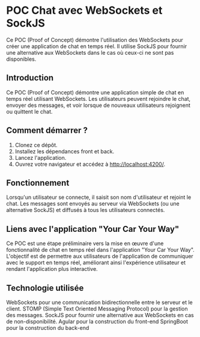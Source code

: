 # POC Chat avec WebSockets et SockJS

Ce POC (Proof of Concept) démontre l'utilisation des WebSockets pour créer une application de chat en temps réel. Il utilise SockJS pour fournir une alternative aux WebSockets dans le cas où ceux-ci ne sont pas disponibles.

## Introduction

Ce POC (Proof of Concept) démontre une application simple de chat en temps réel utilisant WebSockets. Les utilisateurs peuvent rejoindre le chat, envoyer des messages, et voir lorsque de nouveaux utilisateurs rejoignent ou quittent le chat.

## Comment démarrer ?

1. Clonez ce dépôt.
2. Installez les dépendances front et back.
3. Lancez l'application.
4. Ouvrez votre navigateur et accédez à [http://localhost:4200/](http://localhost:4200/).

## Fonctionnement

Lorsqu'un utilisateur se connecte, il saisit son nom d'utilisateur et rejoint le chat. Les messages sont envoyés au serveur via WebSockets (ou une alternative SockJS) et diffusés à tous les utilisateurs connectés.

## Liens avec l'application "Your Car Your Way"

Ce POC est une étape préliminaire vers la mise en œuvre d'une fonctionnalité de chat en temps réel dans l'application "Your Car Your Way". L'objectif est de permettre aux utilisateurs de l'application de communiquer avec le support en temps réel, améliorant ainsi l'expérience utilisateur et rendant l'application plus interactive.

## Technologie utilisée

WebSockets pour une communication bidirectionnelle entre le serveur et le client.
STOMP (Simple Text Oriented Messaging Protocol) pour la gestion des messages.
SockJS pour fournir une alternative aux WebSockets en cas de non-disponibilité.
Agular pour la construction du front-end
SpringBoot pour la construction du back-end
